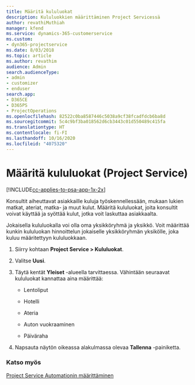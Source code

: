 ```yaml
---
title: Määritä kululuokat
description: Kululuokkien määrittäminen Project Servicessä
author: revathiMuthiah
manager: kfend
ms.service: dynamics-365-customerservice
ms.custom:
- dyn365-projectservice
ms.date: 8/03/2018
ms.topic: article
ms.author: revathim
audience: Admin
search.audienceType:
- admin
- customizer
- enduser
search.app:
- D365CE
- D365PS
- ProjectOperations
ms.openlocfilehash: 82522c0ba8587446c5038a9cf38fcadfdcb6ba8d
ms.sourcegitcommit: 5c4c9bf3ba018562d6cb3443c01d550489c415fa
ms.translationtype: HT
ms.contentlocale: fi-FI
ms.lasthandoff: 10/16/2020
ms.locfileid: "4075320"
---
```

# <a name="configure-expense-categories-project-service"></a>Määritä kululuokat (Project Service)

[!INCLUDE[cc-applies-to-psa-app-1x-2x](../includes/cc-applies-to-psa-app-1x-2x.md)]

Konsultit aiheuttavat asiakkaille kuluja työskennellessään, mukaan lukien matkat, ateriat, matka- ja muut kulut. Määritä kululuokat, joita konsultit voivat käyttää ja syöttää kulut, jotka voit laskuttaa asiakkaalta.  
  
Jokaisella kululuokalla voi olla oma yksikköryhmä ja yksikkö. Voit määrittää kunkin kululuokan hinnoittelun jokaiselle yksikköryhmän yksikölle, joka kuluu määritettyyn kululuokkaan.  
  
1.  Siirry kohtaan **Project Service > Kululuokat**.  
  
2.  Valitse **Uusi**.  
  
3.  Täytä kentät **Yleiset** -alueella tarvittaessa. Vähintään seuraavat kululuokat kannattaa aina määrittää:  
  
    -   Lentoliput  
  
    -   Hotelli  
  
    -   Ateria  
  
    -   Auton vuokraaminen  
  
    -   Päiväraha  
  
4.  Napsauta näytön oikeassa alakulmassa olevaa **Tallenna** -painiketta.  
  
### <a name="see-also"></a>Katso myös  
 [Project Service Automationin määrittäminen](../psa/configure.md)
